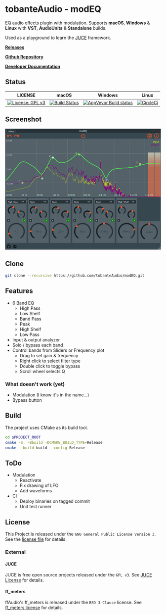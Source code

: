 # tobanteAudio - modEQ

EQ audio effects plugin with modulation. Supports **macOS**, **Windows** & **Linux** with **VST**, **AudioUnits** & **Standalone** builds.

Used as a playground to learn the [JUCE](https://github.com/WeAreRoli/JUCE) framework.

[**Releases**](https://github.com/tobanteAudio/modEQ/releases)

[**Github Repository**](https://github.com/tobanteaudio/modEQ/)

[**Developer Documentation**](https://tobanteaudio.github.io/modEQ/)

## Status

|                                                      LICENSE                                                       |                                                          macOS                                                          |                                                                  Windows                                                                  |                                                        Linux                                                        |
| :----------------------------------------------------------------------------------------------------------------: | :---------------------------------------------------------------------------------------------------------------------: | :---------------------------------------------------------------------------------------------------------------------------------------: | :-----------------------------------------------------------------------------------------------------------------: |
| [![License: GPL v3](https://img.shields.io/badge/License-GPL%20v3-blue.svg)](https://www.gnu.org/licenses/gpl-3.0) | [![Build Status](https://travis-ci.org/tobanteAudio/modEQ.svg?branch=master)](https://travis-ci.org/tobanteAudio/modEQ) | [![AppVeyor Build status](https://img.shields.io/appveyor/ci/tobanteAudio/modEQ.svg)](https://ci.appveyor.com/project/tobanteAudio/modEQ) | [![CircleCi](https://circleci.com/gh/tobanteAudio/modEQ.svg?style=svg)](https://circleci.com/gh/tobanteAudio/modEQ) |

## Screenshot

![tobanteAudio modEQ](doc/modEQ_screenshot_plugin.png)

## Clone

```sh
git clone --recursive https://github.com/tobanteAudio/modEQ.git
```

## Features

- 6 Band EQ
  - High Pass
  - Low Shelf
  - Band Pass
  - Peak
  - High Shelf
  - Low Pass
- Input & output analyzer
- Solo / bypass each band
- Control bands from Sliders or Frequency plot
  - Drag to set gain & frequency
  - Right click to select filter type
  - Double click to toggle bypass
  - Scroll wheel selects Q

### What doesn't work (yet)

- Modulation (I know it's in the name...)
- Bypass button

## Build

The project uses CMake as its build tool.

```sh
cd $PROJECT_ROOT
cmake -S. -Bbuild -DCMAKE_BUILD_TYPE=Release
cmake --build build --config Release
```

## ToDo

- Modulation
  - Reactivate
  - Fix drawing of LFO
  - Add waveforms
- CI
  - Deploy binaries on tagged commit
  - Unit test runner

## License

This Project is released under the `GNU General Public License Version 3`. See the [license file](LICENSE.md) for details.

### External

#### JUCE

JUCE is free open source projects released under the `GPL v3`. See [JUCE License](https://github.com/WeAreROLI/JUCE/blob/master/LICENSE.md) for details.

#### ff_meters

ffAudio's ff_meters is released under the `BSD 3-Clause` license. See [ff_meters license](https://github.com/ffAudio/ff_meters/blob/master/LICENSE.md) for details.
